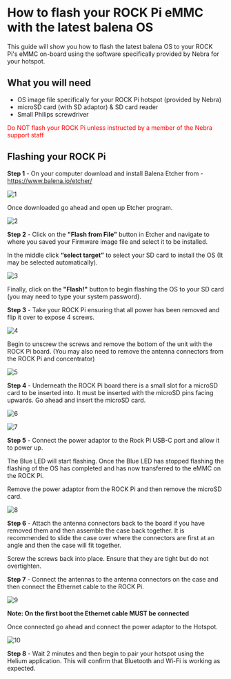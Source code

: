 # How to flash your ROCK Pi eMMC with the latest balena OS

This guide will show you how to flash the latest balena OS to your ROCK Pi's eMMC on-board using the software specifically provided by Nebra for your hotspot.

## What you will need

* OS image file specifically for your ROCK Pi hotspot (provided by Nebra)
* microSD card (with SD adaptor) & SD card reader
* Small Philips screwdriver

<div class="tip">
<span style="color:red">Do NOT flash your ROCK Pi unless instructed by a member of the Nebra support staff</span>
</div>

## Flashing your ROCK Pi

**Step 1** - On your computer download and install Balena Etcher from - https://www.balena.io/etcher/

![1](../media/photos/sd/3.png)

Once downloaded go ahead and open up Etcher program.

![2](../media/photos/sd/4.png)

**Step 2** - Click on the **"Flash from File"** button in Etcher and navigate to where you saved your Firmware image file and select it to be installed.

In the middle click **“select target”** to select your SD card to install the OS (It may be selected automatically).

![3](../media/photos/sd/5.png)

Finally, click on the **"Flash!"** button to begin flashing the OS to your SD card (you may need to type your system password).

**Step 3** - Take your ROCK Pi ensuring that all power has been removed and flip it over to expose 4 screws.

![4](../media/photos/indoorRockpi/rockpi-screws-bottom.jpg)

Begin to unscrew the screws and remove the bottom of the unit with the ROCK Pi board. (You may also need to remove the antenna connectors from the ROCK Pi and concentrator)

![5](../media/photos/indoorRockpi/rock-pi-exposed.jpg)

**Step 4** - Underneath the ROCK Pi board there is a small slot for a microSD card to be inserted into. It must be inserted with the microSD pins facing upwards. Go ahead and insert the microSD card.

![6](../media/photos/indoorRockpi/rockpi-sdcardslot.jpg)

![7](../media/photos/indoorRockpi/rockpi-sdcard-inserted.jpg)

**Step 5** - Connect the power adaptor to the Rock Pi USB-C port and allow it to power up.

The Blue LED will start flashing. Once the Blue LED has stopped flashing the flashing of the OS has completed and has now transferred to the eMMC on the ROCK Pi.

Remove the power adaptor from the ROCK Pi and then remove the microSD card.

![8](../media/photos/indoorRockpi/rockpi-power.jpg)

**Step 6** - Attach the antenna connectors back to the board if you have removed them and then assemble the case back together. It is recommended to slide the case over where the connectors are first at an angle and then the case will fit together.

Screw the screws back into place. Ensure that they are tight but do not overtighten.

**Step 7** - Connect the antennas to the antenna connectors on the case and then connect the Ethernet cable to the ROCK Pi.

![9](../media/photos/indoorRockpi/rockpi-antenna-cable.jpg)

**Note: On the first boot the Ethernet cable MUST be connected**

Once connected go ahead and connect the power adaptor to the Hotspot.

![10](../media/photos/indoorRockpi/rockpi-connected.jpg)

**Step 8** - Wait 2 minutes and then begin to pair your hotspot using the Helium application. This will confirm that Bluetooth and Wi-Fi is working as expected.
